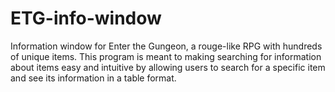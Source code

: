 # ETG-info-window
Information window for Enter the Gungeon, a rouge-like RPG with hundreds of unique items. This program is meant to making searching for information about items easy and intuitive by allowing users to search for a specific item and see its information in a table format.
